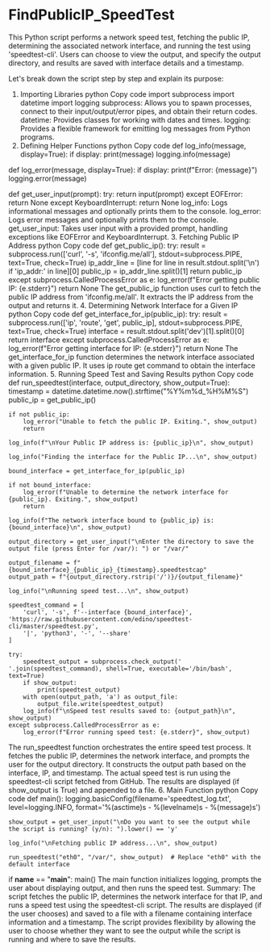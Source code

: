 # FindPublicIP_SpeedTest

This Python script performs a network speed test, fetching the public IP, determining the associated network interface, and running the test using 'speedtest-cli'. Users can choose to view the output, and specify the output directory, and results are saved with interface details and a timestamp.

Let's break down the script step by step and explain its purpose:

1. Importing Libraries
python
Copy code
import subprocess
import datetime
import logging
subprocess: Allows you to spawn processes, connect to their input/output/error pipes, and obtain their return codes.
datetime: Provides classes for working with dates and times.
logging: Provides a flexible framework for emitting log messages from Python programs.
2. Defining Helper Functions
python
Copy code
def log_info(message, display=True):
    if display:
        print(message)
    logging.info(message)

def log_error(message, display=True):
    if display:
        print(f"Error: {message}")
    logging.error(message)

def get_user_input(prompt):
    try:
        return input(prompt)
    except EOFError:
        return None
    except KeyboardInterrupt:
        return None
log_info: Logs informational messages and optionally prints them to the console.
log_error: Logs error messages and optionally prints them to the console.
get_user_input: Takes user input with a provided prompt, handling exceptions like EOFError and KeyboardInterrupt.
3. Fetching Public IP Address
python
Copy code
def get_public_ip():
    try:
        result = subprocess.run(['curl', '-s', 'ifconfig.me/all'], stdout=subprocess.PIPE, text=True, check=True)
        ip_addr_line = [line for line in result.stdout.split('\n') if 'ip_addr:' in line][0]
        public_ip = ip_addr_line.split()[1]
        return public_ip
    except subprocess.CalledProcessError as e:
        log_error(f"Error getting public IP: {e.stderr}")
        return None
The get_public_ip function uses curl to fetch the public IP address from 'ifconfig.me/all'.
It extracts the IP address from the output and returns it.
4. Determining Network Interface for a Given IP
python
Copy code
def get_interface_for_ip(public_ip):
    try:
        result = subprocess.run(['ip', 'route', 'get', public_ip], stdout=subprocess.PIPE, text=True, check=True)
        interface = result.stdout.split('dev')[1].split()[0]
        return interface
    except subprocess.CalledProcessError as e:
        log_error(f"Error getting interface for IP: {e.stderr}")
        return None
The get_interface_for_ip function determines the network interface associated with a given public IP.
It uses ip route get command to obtain the interface information.
5. Running Speed Test and Saving Results
python
Copy code
def run_speedtest(interface, output_directory, show_output=True):
    timestamp = datetime.datetime.now().strftime("%Y%m%d_%H%M%S")
    public_ip = get_public_ip()

    if not public_ip:
        log_error("Unable to fetch the public IP. Exiting.", show_output)
        return

    log_info(f"\nYour Public IP address is: {public_ip}\n", show_output)

    log_info("Finding the interface for the Public IP...\n", show_output)

    bound_interface = get_interface_for_ip(public_ip)

    if not bound_interface:
        log_error(f"Unable to determine the network interface for {public_ip}. Exiting.", show_output)
        return

    log_info(f"The network interface bound to {public_ip} is: {bound_interface}\n", show_output)

    output_directory = get_user_input("\nEnter the directory to save the output file (press Enter for /var/): ") or "/var/"

    output_filename = f"{bound_interface}_{public_ip}_{timestamp}.speedtestcap"
    output_path = f"{output_directory.rstrip('/')}/{output_filename}"

    log_info("\nRunning speed test...\n", show_output)

    speedtest_command = [
        'curl', '-s', f'--interface {bound_interface}', 'https://raw.githubusercontent.com/edino/speedtest-cli/master/speedtest.py',
        '|', 'python3', '-', '--share'
    ]

    try:
        speedtest_output = subprocess.check_output(' '.join(speedtest_command), shell=True, executable='/bin/bash', text=True)
        if show_output:
            print(speedtest_output)
        with open(output_path, 'a') as output_file:
            output_file.write(speedtest_output)
        log_info(f"\nSpeed test results saved to: {output_path}\n", show_output)
    except subprocess.CalledProcessError as e:
        log_error(f"Error running speed test: {e.stderr}", show_output)
The run_speedtest function orchestrates the entire speed test process.
It fetches the public IP, determines the network interface, and prompts the user for the output directory.
It constructs the output path based on the interface, IP, and timestamp.
The actual speed test is run using the speedtest-cli script fetched from GitHub.
The results are displayed (if show_output is True) and appended to a file.
6. Main Function
python
Copy code
def main():
    logging.basicConfig(filename='speedtest_log.txt', level=logging.INFO, format='%(asctime)s - %(levelname)s - %(message)s')

    show_output = get_user_input("\nDo you want to see the output while the script is running? (y/n): ").lower() == 'y'

    log_info("\nFetching public IP address...\n", show_output)

    run_speedtest("eth0", "/var/", show_output)  # Replace "eth0" with the default interface

if __name__ == "__main__":
    main()
The main function initializes logging, prompts the user about displaying output, and then runs the speed test.
Summary:
The script fetches the public IP, determines the network interface for that IP, and runs a speed test using the speedtest-cli script. The results are displayed (if the user chooses) and saved to a file with a filename containing interface information and a timestamp. The script provides flexibility by allowing the user to choose whether they want to see the output while the script is running and where to save the results.
